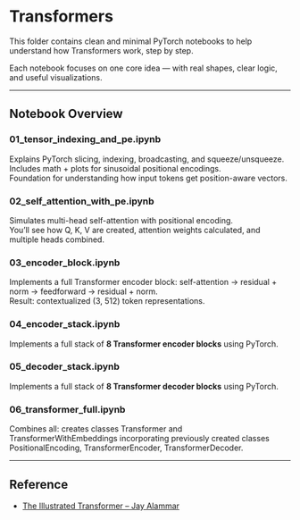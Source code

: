 # Transformers

This folder contains clean and minimal PyTorch notebooks to help understand how Transformers work, step by step.

Each notebook focuses on one core idea — with real shapes, clear logic, and useful visualizations.

---

## Notebook Overview

### 01_tensor_indexing_and_pe.ipynb  
Explains PyTorch slicing, indexing, broadcasting, and squeeze/unsqueeze.  
Includes math + plots for sinusoidal positional encodings.  
Foundation for understanding how input tokens get position-aware vectors.

### 02_self_attention_with_pe.ipynb  
Simulates multi-head self-attention with positional encoding.  
You’ll see how Q, K, V are created, attention weights calculated, and multiple heads combined.

### 03_encoder_block.ipynb  
Implements a full Transformer encoder block: self-attention → residual + norm → feedforward → residual + norm.  
Result: contextualized (3, 512) token representations.

### 04_encoder_stack.ipynb
Implements a full stack of **8 Transformer encoder blocks** using PyTorch.

### 05_decoder_stack.ipynb
Implements a full stack of **8 Transformer decoder blocks** using PyTorch.

### 06_transformer_full.ipynb
Combines all: creates classes Transformer and TransformerWithEmbeddings incorporating previously created classes PositionalEncoding, TransformerEncoder, TransformerDecoder.


---

## Reference

- [The Illustrated Transformer – Jay Alammar](https://jalammar.github.io/illustrated-transformer/)
